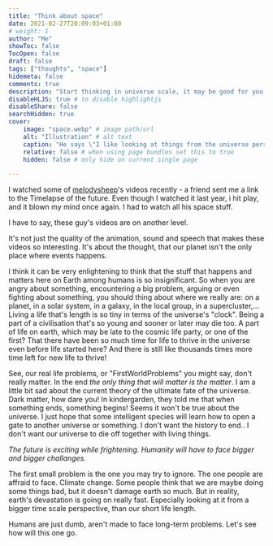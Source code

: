 ```yaml
---
title: "Think about space"
date: 2021-02-27T20:09:03+01:00
# weight: 1
author: "Me"
showToc: false
TocOpen: false
draft: false
tags: ["thoughts", "space"]
hidemeta: false
comments: true
description: "Start thinking in universe scale, it may be good for you."
disableHLJS: true # to disable highlightjs
disableShare: false
searchHidden: true
cover:
    image: "space.webp" # image path/url
    alt: "Illustration" # alt text
    caption: "He says \"I like looking at things from the universe perspective\"" # display caption under cover
    relative: false # when using page bundles set this to true
    hidden: false # only hide on current single page

---
```


I watched some of [melodysheep](https://www.youtube.com/user/melodysheep)'s
videos recently - a friend sent me a link to the Timelapse of the future. Even though
I watched it last year, i hit play, and it blown my mind once again. I had to watch
all his space stuff.

I have to say, these guy's videos are on another level.

It's not just the quality of the animation, sound and speech
that makes these videos so interesting. It's about the thought,
that our planet isn't the only place where events happens.

I think it can be very enlightening to think that the stuff that happens and matters
here on Earth among humans is so insignificant. So when you are angry about
something, encountering a big problem, arguing or even fighting about something,
you should thing about where
we really are: on a planet, in a solar system, in a galaxy, in the local group,
in a supercluster,...
Living a life that's length is so tiny in terms of the universe's "clock".
Being a part of a civilisation that's so young and sooner or later may
die too. A part of life on earth, which may be late to the cosmic life party,
or one of the first? That there have been so much time for
life to thrive in the universe even before life started here? And there is still
like thousands times more time left for new life to thrive!

See, our real life problems, or "FirstWorldProblems" you might say,
don't really matter. In the end *the only thing that will matter is the matter*.
I am a little bit sad about the current theory of the ultimate fate of the universe.
Dark matter, how dare you! In kindergarden, they told me that when something ends,
something begins! Seems it won't be true about the universe.
I just hope that some intelligent species will learn how to open a gate to another
universe or something. I don't want the history to end.. I don't want our universe
to die off together with living things.

*The future is exciting while frightening. Humanity will have to face
bigger and bigger challanges.*

The first small problem is the one you may try to ignore. The one people are affraid
to face. Climate change. Some people think that we are maybe doing some things bad,
but it doesn't damage earth so much.
But in reality, earth's devastation is going on really fast. Especially
looking at it from a bigger time scale perspective, than our short life length.

Humans are just dumb, aren't made to face long-term problems. Let's see how
will this one go.
